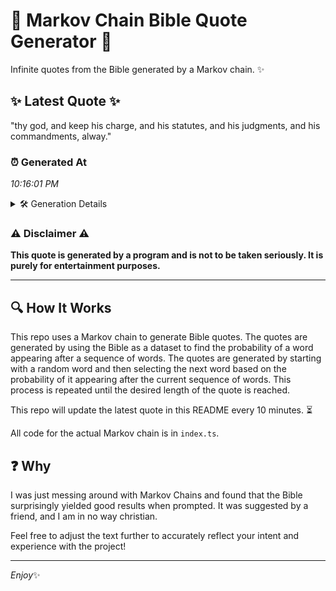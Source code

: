 # 📖 Markov Chain Bible Quote Generator 📖

Infinite quotes from the Bible generated by a Markov chain. ✨

## ✨ Latest Quote ✨
"thy god, and keep his charge, and his statutes, and his judgments, and his commandments, alway."

### ⏰ Generated At
*10:16:01 PM*

<details>
    <summary>🛠️ Generation Details</summary>
    <p>
        <strong>🌱 Seed:</strong> thy<br>
        <strong>🔄 Iterations:</strong> 15<br>
        <strong>📜 Context History:</strong><br>[ thy ]: god,<br>[ thy, god, ]: and<br>[ thy, god,, and ]: keep<br>[ thy, god,, and, keep ]: his<br>[ thy, god,, and, keep, his ]: charge,<br>[ thy, god,, and, keep, his, charge, ]: and<br>[ god,, and, keep, his, charge,, and ]: his<br>[ and, keep, his, charge,, and, his ]: statutes,<br>[ keep, his, charge,, and, his, statutes, ]: and<br>[ his, charge,, and, his, statutes,, and ]: his<br>[ charge,, and, his, statutes,, and, his ]: judgments,<br>[ and, his, statutes,, and, his, judgments, ]: and<br>[ his, statutes,, and, his, judgments,, and ]: his<br>[ statutes,, and, his, judgments,, and, his ]: commandments,<br>[ and, his, judgments,, and, his, commandments, ]: alway.<br>
    </p>
</details>

### ⚠️ Disclaimer ⚠️
**This quote is generated by a program and is not to be taken seriously. It is purely for entertainment purposes.**

---

## 🔍 How It Works

This repo uses a Markov chain to generate Bible quotes. The quotes are generated by using the Bible as a dataset to find the probability of a word appearing after a sequence of words. The quotes are generated by starting with a random word and then selecting the next word based on the probability of it appearing after the current sequence of words. This process is repeated until the desired length of the quote is reached.

This repo will update the latest quote in this README every 10 minutes. ⏳

All code for the actual Markov chain is in `index.ts`.

## ❓ Why

I was just messing around with Markov Chains and found that the Bible surprisingly yielded good results when prompted. 
It was suggested by a friend, and I am in no way christian.

Feel free to adjust the text further to accurately reflect your intent and experience with the project!

---

*Enjoy*✨
